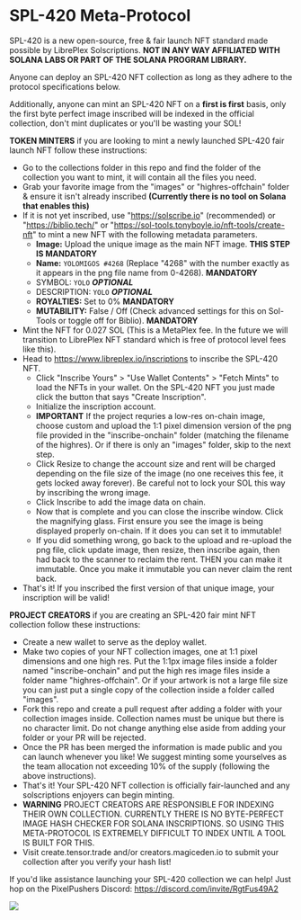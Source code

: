 # SPL-420 Meta-Protocol
SPL-420 is a new open-source, free & fair launch NFT standard made possible by LibrePlex Solscriptions. **NOT IN ANY WAY AFFILIATED WITH SOLANA LABS OR PART OF THE SOLANA PROGRAM LIBRARY.**

Anyone can deploy an SPL-420 NFT collection as long as they adhere to the protocol specifications below.

Additionally, anyone can mint an SPL-420 NFT on a **first is first** basis, only the first byte perfect image inscribed will be indexed in the official collection, don't mint duplicates or you'll be wasting your SOL!

**TOKEN MINTERS** if you are looking to mint a newly launched SPL-420 fair launch NFT follow these instructions:
- Go to the collections folder in this repo and find the folder of the collection you want to mint, it will contain all the files you need.
- Grab your favorite image from the "images" or "highres-offchain" folder & ensure it isn't already inscribed **(Currently there is no tool on Solana that enables this)**
- If it is not yet inscribed, use "https://solscribe.io" (recommended) or "https://biblio.tech/" or "https://sol-tools.tonyboyle.io/nft-tools/create-nft" to mint a new NFT with the following metadata parameters.
   - **Image:** Upload the unique image as the main NFT image. **THIS STEP IS MANDATORY**
   - **Name:** ```YOLOMIGOS #4268``` (Replace "4268" with the number exactly as it appears in the png file name from 0-4268). **MANDATORY**
   - SYMBOL: ```YOLO``` ***OPTIONAL***
   - DESCRIPTION: ```YOLO``` ***OPTIONAL***
   - **ROYALTIES:** Set to 0% **MANDATORY**
   - **MUTABILITY:** False / Off (Check advanced settings for this on Sol-Tools or toggle off for Biblio). **MANDATORY**
- Mint the NFT for 0.027 SOL (This is a MetaPlex fee. In the future we will transition to LibrePlex NFT standard which is free of protocol level fees like this).
- Head to https://www.libreplex.io/inscriptions to inscribe the SPL-420 NFT.
   - Click "Inscribe Yours" > "Use Wallet Contents" > "Fetch Mints" to load the NFTs in your wallet. On the SPL-420 NFT you just made click the button that says "Create Inscription".
   - Initialize the inscription account.
   - **IMPORTANT** If the project requries a low-res on-chain image, choose custom and upload the 1:1 pixel dimension version of the png file provided in the "inscribe-onchain" folder (matching the filename of the highres). Or if there is only an "images" folder, skip to the next step.
   - Click Resize to change the account size and rent will be charged depending on the file size of the image (no one receives this fee, it gets locked away forever). Be careful not to lock your SOL this way by inscribing the wrong image.
   - Click Inscribe to add the image data on chain.
   - Now that is complete and you can close the inscribe window. Click the magnifying glass. First ensure you see the image is being displayed properly on-chain. If it does you can set it to immutable!
   - If you did something wrong, go back to the upload and re-upload the png file, click update image, then resize, then inscribe again, then had back to the scanner to reclaim the rent. THEN you can make it immutable. Once you make it immutable you can never claim the rent back.
- That's it! If you inscribed the first version of that unique image, your inscription will be valid!

**PROJECT CREATORS** if you are creating an SPL-420 fair mint NFT collection follow these instructions:
- Create a new wallet to serve as the deploy wallet.
- Make two copies of your NFT collection images, one at 1:1 pixel dimensions and one high res. Put the 1:1px image files inside a folder named "inscribe-onchain" and put the high res image files inside a folder name "highres-offchain". Or if your artwork is not a large file size you can just put a single copy of the collection inside a folder called "images".
- Fork this repo and create a pull request after adding a folder with your collection images inside. Collection names must be unique but there is no character limit. Do not change anything else aside from adding your folder or your PR will be rejected.
- Once the PR has been merged the information is made public and you can launch whenever you like! We suggest minting some yourselves as the team allocation not exceeding 10% of the supply (following the above instructions).
- That's it! Your SPL-420 NFT collection is officially fair-launched and any solscriptions enjoyers can begin minting.
- **WARNING** PROJECT CREATORS ARE RESPONSIBLE FOR INDEXING THEIR OWN COLLECTION. CURRENTLY THERE IS NO BYTE-PERFECT IMAGE HASH CHECKER FOR SOLANA INSCRIPTIONS. SO USING THIS META-PROTOCOL IS EXTREMELY DIFFICULT TO INDEX UNTIL A TOOL IS BUILT FOR THIS.
- Visit create.tensor.trade and/or creators.magiceden.io to submit your collection after you verify your hash list!

If you'd like assistance launching your SPL-420 collection we can help! Just hop on the PixelPushers Discord: https://discord.com/invite/RgtFus49A2

![](yolomigos.png)
